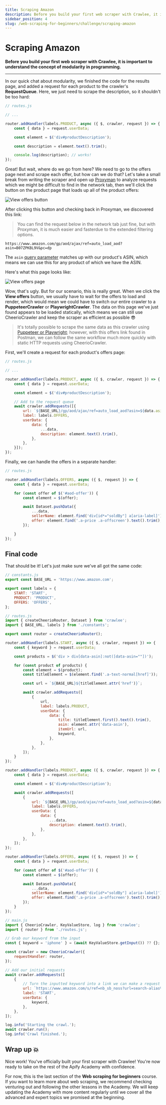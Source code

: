 ```yaml
---
title: Scraping Amazon
description: Before you build your first web scraper with Crawlee, it is important to understand the concept of modularity in programming.
sidebar_position: 4
slug: /web-scraping-for-beginners/challenge/scraping-amazon
---
```


# Scraping Amazon

**Before you build your first web scraper with Crawlee, it is important to understand the concept of modularity in programming.**

---

In our quick chat about modularity, we finished the code for the results page, and added a request for each product to the crawler's **RequestQueue**. Here, we just need to scrape the description, so it shouldn't be too hard:

```js
// routes.js

// ...

router.addHandler(labels.PRODUCT, async ({ $, crawler, request }) => {
    const { data } = request.userData;

    const element = $('div#productDescription');

    const description = element.text().trim();

    console.log(description); // works!
});
```


Great! But wait, where do we go from here? We need to go to the offers page next and scrape each offer, but how can we do that? Let's take a small break from writing the scraper and open up [Proxyman](../../tools/proxyman.md) to analyze requests which we might be difficult to find in the network tab, then we'll click the button on the product page that loads up all of the product offers:

![View offers button](./images/view-offers-button.webp)

After clicking this button and checking back in Proxyman, we discovered this link:

> You can find the request below in the network tab just fine, but with Proxyman, it is much easier and fasterdue to the extended filtering options.

```text
https://www.amazon.com/gp/aod/ajax/ref=auto_load_aod?asin=B07ZPKBL9V&pc=dp
```

The `asin` [query parameter](https://branch.io/glossary/query-parameters/) matches up with our product's ASIN, which means we can use this for any product of which we have the ASIN.

Here's what this page looks like:

![View offers page](./images/offers-page.webp)

Wow, that's ugly. But for our scenario, this is really great. When we click the **View offers** button, we usually have to wait for the offers to load and render, which would mean we could have to switch our entire crawler to a **PuppeteerCrawler** or **PlaywrightCrawler**. The data on this page we've just found appears to be loaded statically, which means we can still use CheerioCrawler and keep the scraper as efficient as possible 😎

> It's totally possible to scrape the same data as this crawler using [Puppeteer or Playwright](../../puppeteer_playwright/index.md); however, with this offers link found in Postman, we can follow the same workflow much more quickly with static HTTP requests using CheerioCrawler.

First, we'll create a request for each product's offers page:

```js
// routes.js

// ...

router.addHandler(labels.PRODUCT, async ({ $, crawler, request }) => {
    const { data } = request.userData;

    const element = $('div#productDescription');

    // Add to the request queue
    await crawler.addRequests([{
        url: `${BASE_URL}/gp/aod/ajax/ref=auto_load_aod?asin=${data.asin}&pc=dp`,
        label: labels.OFFERS,
        userData: {
            data: {
                ...data,
                description: element.text().trim(),
            },
        },
    }]);
});
```

Finally, we can handle the offers in a separate handler:

```js
// routes.js

router.addHandler(labels.OFFERS, async ({ $, request }) => {
    const { data } = request.userData;

    for (const offer of $('#aod-offer')) {
        const element = $(offer);

        await Dataset.pushData({
            ...data,
            sellerName: element.find('div[id*="soldBy"] a[aria-label]').text().trim(),
            offer: element.find('.a-price .a-offscreen').text().trim(),
        });

    }
});
```

## [](#final-code) Final code

That should be it! Let's just make sure we've all got the same code:

```js
// constants.js
export const BASE_URL = 'https://www.amazon.com';

export const labels = {
    START: 'START',
    PRODUCT: 'PRODUCT',
    OFFERS: 'OFFERS',
};
```

```js
// routes.js
import { createCheerioRouter, Dataset } from 'crawlee';
import { BASE_URL, labels } from './constants';

export const router = createCheerioRouter();

router.addHandler(labels.START, async ({ $, crawler, request }) => {
    const { keyword } = request.userData;

    const products = $('div > div[data-asin]:not([data-asin=""])');

    for (const product of products) {
        const element = $(product);
        const titleElement = $(element.find('.a-text-normal[href]'));

        const url = `${BASE_URL}${titleElement.attr('href')}`;

        await crawler.addRequests([
            {
                url,
                label: labels.PRODUCT,
                userData: {
                    data: {
                        title: titleElement.first().text().trim(),
                        asin: element.attr('data-asin'),
                        itemUrl: url,
                        keyword,
                    },
                },
            },
        ]);
    }
});

router.addHandler(labels.PRODUCT, async ({ $, crawler, request }) => {
    const { data } = request.userData;

    const element = $('div#productDescription');

    await crawler.addRequests([
        {
            url: `${BASE_URL}/gp/aod/ajax/ref=auto_load_aod?asin=${data.asin}&pc=dp`,
            label: labels.OFFERS,
            userData: {
                data: {
                    ...data,
                    description: element.text().trim(),
                },
            },
        },
    ]);
});

router.addHandler(labels.OFFERS, async ({ $, request }) => {
    const { data } = request.userData;

    for (const offer of $('#aod-offer')) {
        const element = $(offer);

        await Dataset.pushData({
            ...data,
            sellerName: element.find('div[id*="soldBy"] a[aria-label]').text().trim(),
            offer: element.find('.a-price .a-offscreen').text().trim(),
        });
    }
});
```

```js
// main.js
import { CheerioCrawler, KeyValueStore, log } from 'crawlee';
import { router } from './routes.js';

// Grab our keyword from the input
const { keyword = 'iphone' } = (await KeyValueStore.getInput()) ?? {};

const crawler = new CheerioCrawler({
    requestHandler: router,
});

// Add our initial requests
await crawler.addRequests([
    {
        // Turn the inputted keyword into a link we can make a request with
        url: `https://www.amazon.com/s/ref=nb_sb_noss?url=search-alias%3Daps&field-keywords=${keyword}`,
        label: 'START',
        userData: {
            keyword,
        },
    },
]);

log.info('Starting the crawl.');
await crawler.run();
log.info('Crawl finished.');
```

## [](#wrap-up) Wrap up 💥

Nice work! You've officially built your first scraper with Crawlee! You're now ready to take on the rest of the Apify Academy with confidence.

For now, this is the last section of the **Web scraping for beginners** course. If you want to learn more about web scraping, we recommend checking venturing out and following the other lessons in the Academy. We will keep updating the Academy with more content regularly until we cover all the advanced and expert topics we promised at the beginning.
